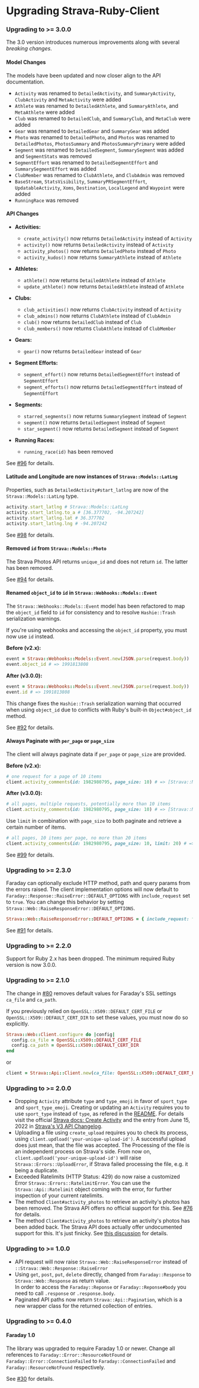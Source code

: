 # Upgrading Strava-Ruby-Client

### Upgrading to >= 3.0.0

The 3.0 version introduces numerous improvements along with several *breaking changes*.

#### Model Changes

The models have been updated and now closer align to the API documentation.

- `Activity` was renamed to `DetailedActivity`, and `SummaryActivity`, `ClubActivity` and `MetaActivity` were added
- `Athlete` was renamed to `DetailedAthlete`, and `SummaryAthlete`, and `MetaAthlete` were added
- `Club` was renamed to `DetailedClub`, and `SummaryClub`, and `MetaClub` were added
- `Gear` was renamed to `DetailedGear` and `SummaryGear` was added
- `Photo` was renamed to `DetailedPhoto`, and `Photos` was renamed to `DetailedPhotos`, `PhotosSummary` and `PhotosSummaryPrimary` were added
- `Segment` was renamed to `DetailedSegment`, `SummarySegment` was added and `SegmentStats` was removed
- `SegmentEffort` was renamed to `DetailedSegmentEffort` and `SummarySegmentEffort` was added
- `ClubMember` was renamed to `ClubAthlete`, and `ClubAdmin` was removed
- `BaseStream`, `StatsVisibility`, `SummaryPRSegmentEffort`, `UpdatableActivity`, `Xoms`, `Destination`, `LocalLegend` and `Waypoint` were added
- `RunningRace` was removed

#### API Changes

- **Activities:**
  - `create_activity()` now returns `DetailedActivity` instead of `Activity`
  - `activity()` now returns `DetailedActivity` instead of `Activity`
  - `activity_photos()` now returns `DetailedPhoto` instead of `Photo`
  - `activity_kudos()` now returns `SummaryAthlete` instead of `Athlete`

- **Athletes:**
  - `athlete()` now returns `DetailedAthlete` instead of `Athlete`
  - `update_athlete()` now returns `DetailedAthlete` instead of `Athlete`

- **Clubs:**
  - `club_activities()` now returns `ClubActivity` instead of `Activity`
  - `club_admins()` now returns `ClubAthlete` instead of `ClubAdmin`
  - `club()` now returns `DetailedClub` instead of `Club`
  - `club_members()` now returns `ClubAthlete` instead of `ClubMember`

- **Gears:**
  - `gear()` now returns `DetailedGear` instead of `Gear`

- **Segment Efforts:**
  - `segment_effort()` now returns `DetailedSegmentEffort` instead of `SegmentEffort`
  - `segment_efforts()` now returns `DetailedSegmentEffort` instead of `SegmentEffort`

- **Segments:**
  - `starred_segments()` now returns `SummarySegment` instead of `Segment`
  - `segment()` now returns `DetailedSegment` instead of `Segment`
  - `star_segment()` now returns `DetailedSegment` instead of `Segment`

- **Running Races:**
  - `running_race(id)` has been removed

See [#96](https://github.com/dblock/strava-ruby-client/pull/96) for details.

#### Latitude and Longitude are now instances of `Strava::Models::LatLng`

Properties, such as `DetailedActivity#start_latlng` are now of the `Strava::Models::LatLng` type. 

```ruby
activity.start_latlng # Strava::Models::LatLng
activity.start_latlng.to_a # [36.377702, -94.207242]
activity.start_latlng.lat # 36.377702
activity.start_latlng.lng # -94.207242
```

See [#98](https://github.com/dblock/strava-ruby-client/pull/98) for details.

#### Removed `id` from `Strava::Models::Photo`

The Strava Photos API returns `unique_id` and does not return `id`. The latter has been removed.

See [#94](https://github.com/dblock/strava-ruby-client/pull/94) for details.

#### Renamed `object_id` to `id` in `Strava::Webhooks::Models::Event`

The `Strava::Webhooks::Models::Event` model has been refactored to map the `object_id` field to `id` for consistency and to resolve `Hashie::Trash` serialization warnings.

If you're using webhooks and accessing the `object_id` property, you must now use `id` instead.

**Before (v2.x):**
```ruby
event = Strava::Webhooks::Models::Event.new(JSON.parse(request.body))
event.object_id # => 1991813808
```

**After (v3.0.0):**
```ruby
event = Strava::Webhooks::Models::Event.new(JSON.parse(request.body))
event.id # => 1991813808
```

This change fixes the `Hashie::Trash` serialization warning that occurred when using `object_id` due to conflicts with Ruby's built-in `Object#object_id` method.

See [#92](https://github.com/dblock/strava-ruby-client/pull/92) for details.

#### Always Paginate with `per_page` or `page_size`

The client will always paginate data if `per_page` or `page_size` are provided.

**Before (v2.x):**
```ruby
# one request for a page of 10 items
client.activity_comments(id: 1982980795, page_size: 10) # => [Strava::Models::Comment]
```

**After (v3.0.0):**
```ruby
# all pages, multiple requests, potentially more than 10 items
client.activity_comments(id: 1982980795, page_size: 10) # => [Strava::Models::Comment]
```

Use `limit` in combination with `page_size` to both paginate and retrieve a certain number of items.

```ruby
# all pages, 10 items per page, no more than 20 items
client.activity_comments(id: 1982980795, page_size: 10, limit: 20) # => [Strava::Models::Comment]
```

See [#99](https://github.com/dblock/strava-ruby-client/pull/99) for details.

### Upgrading to >= 2.3.0

Faraday can optionally exclude HTTP method, path and query params from the errors raised. The client implementation options will now default to `Faraday::Response::RaiseError::DEFAULT_OPTIONS` with `include_request` set to `true`. You can change this behavior by setting `Strava::Web::RaiseResponseError::DEFAULT_OPTIONS`.

```ruby
Strava::Web::RaiseResponseError::DEFAULT_OPTIONS = { include_request: false }
```

See [#91](https://github.com/dblock/strava-ruby-client/pull/91) for details.

### Upgrading to >= 2.2.0

Support for Ruby 2.x has been dropped. The minimum required Ruby version is now 3.0.0.

### Upgrading to >= 2.1.0

The change in [#80](https://github.com/dblock/strava-ruby-client/pull/80) removes default values for Faraday's SSL settings `ca_file` and `ca_path`.

If you previously relied on `OpenSSL::X509::DEFAULT_CERT_FILE` or `OpenSSL::X509::DEFAULT_CERT_DIR` to set these values, you must now do so explicitly.

```ruby
Strava::Web::Client.configure do |config|
  config.ca_file = OpenSSL::X509::DEFAULT_CERT_FILE
  config.ca_path = OpenSSL::X509::DEFAULT_CERT_DIR
end
```

or

```ruby
client = Strava::Api::Client.new(ca_file: OpenSSL::X509::DEFAULT_CERT_FILE, ca_path: OpenSSL::X509::DEFAULT_CERT_DIR)
```

### Upgrading to >= 2.0.0

- Dropping `Activity` attribute `type` and `type_emoji` in favor of `sport_type` and `sport_type_emoji`. Creating or updating an `Activity` requires you to use `sport_type` instead of `type`, as refered in the [README](README.md#create-an-activity). For details visit the official [Strava docs: Create Activity](https://developers.strava.com/docs/reference/#api-Activities-createActivity) and the entry from June 15, 2022 in [Strava's V3 API Changelog](https://developers.strava.com/docs/changelog/).
- Uploading a file using `create_upload` requires you to check its process, using `client.updload('your-unique-upload-id')`. A successful upload does just mean, that the file was accepted. The Processing of the file is an independent process on Strava's side. From now on, `client.updload('your-unique-upload-id')` will raise `Strava::Errors::UploadError`, if Strava failed processing the file, e.g. it being a duplicate.
- Exceeded Ratelimits (HTTP Status: 429) do now raise a customized Error `Strava::Errors::RatelimitError`. You can use the `Strava::Api::Ratelimit` object coming with the error, for further inspection of your current ratelimits.
- The method `Client#activity_photos` to retrieve an activity's photos has been removed. The Strava API offers no official support for this. See [#76](https://github.com/dblock/strava-ruby-client/issues/76) for details.
- The method `Client#activity_photos` to retrieve an activity's photos has been added back. The Strava API does actually offer undocumented support for this. It's just finicky. See [this discussion](https://communityhub.strava.com/t5/developer-discussions/download-all-photos-of-my-own-activities/m-p/11262) for details.


### Upgrading to >= 1.0.0

- API request will now raise `Strava::Web::RaiseResponseError` instead of `::Strava::Web::Response::RaiseError`
- Using `get`, `post`, `put`, `delete` directly, changed from `Faraday::Response` to `Strava::Web::Response` as return value.  
  In order to access the `Faraday::Reponse` or `Faraday::Reponse#body` you need to call `.response` or `.response.body`.
- Paginated API paths now return `Strava::Api::Pagination`, which is a new wrapper class for the returned collection of entries.

### Upgrading to >= 0.4.0

#### Faraday 1.0

The library was upgraded to require Faraday 1.0 or newer. Change all references to `Faraday::Error::ResourceNotFound` or `Faraday::Error::ConnectionFailed` to `Faraday::ConnectionFailed` and `Faraday::ResourceNotFound` respectively.

See [#30](https://github.com/dblock/strava-ruby-client/pull/30) for details.
